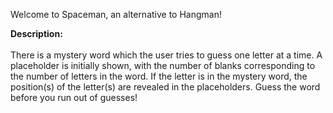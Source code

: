 Welcome to Spaceman, an alternative to Hangman!

**Description:**  
<br/>
There is a mystery word which the user tries to guess one letter at a time. A placeholder is initially shown, with the number of blanks corresponding to the number of letters in the word. If the letter is in the mystery word, the position(s) of the letter(s) are revealed in the placeholders. Guess the word before you run out of guesses!
